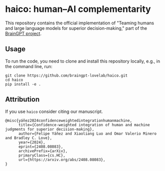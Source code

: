 # haico: human–AI complementarity 

This repository contains the official implementation of "Teaming humans and large language models for superior decision-making," part of the [BrainGPT project](https://braingpt.org/).

## Usage
To run the code, you need to clone and install this repository locally, e.g., in the command line, run: 
```shell
git clone https://github.com/braingpt-lovelab/haico.git
cd haico
pip install -e .
```

## Attribution
If you use `haico` consider citing our manuscript.
```
@misc{yáñez2024confidenceweightedintegrationhumanmachine,
      title={Confidence-weighted integration of human and machine judgments for superior decision-making}, 
      author={Felipe Yáñez and Xiaoliang Luo and Omar Valerio Minero and Bradley C. Love},
      year={2024},
      eprint={2408.08083},
      archivePrefix={arXiv},
      primaryClass={cs.HC},
      url={https://arxiv.org/abs/2408.08083}, 
}
```
